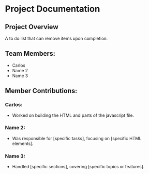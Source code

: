# Project Documentation

## Project Overview

A to do list that can remove items upon completion. 

## Team Members:

-   Carlos
-   Name 2
-   Name 3

## Member Contributions:

### Carlos:

-   Worked on building the HTML and parts of the javascript file. 

### Name 2:

-   Was responsible for [specific tasks], focusing on [specific HTML elements].

### Name 3:

-   Handled [specific sections], covering [specific topics or features].